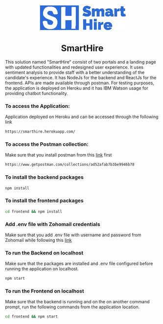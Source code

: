 <p align="center">
    <img src="https://github.com/osamaahmed17/SmartHire/blob/production/document/logo.png">

<h1 align="center">SmartHire </h1>
This solution named "SmartHire" consist of two portals and a landing page with updated functionalities and redesigned user experience. It uses sentiment analysis to provide staff with a better understanding of the candidate's experience. It has NodeJs for the backend and ReactJs for the frontend. APIs are made available through postman. For testing purposes, the application is deployed on Heroku and it has IBM Watson usage for providing chatbot functionality.

### To access the Application:
Application deployed on Heroku and can be accessed through the following link 
```sh
https://smarthire.herokuapp.com/
```

### To access the Postman collection:
Make sure that you install postman from this [link](https://www.postman.com/downloads/) first 
```sh
https://www.getpostman.com/collections/ad52afab7b3be9946b78
```

### To install the backend packages
```sh
npm install
```

### To install the frontend packages
```sh
cd frontend && npm install
```

### Add .env file with Zohomail credentials
Make sure that you add .env file with username and password from Zohomail while following this [link](https://www.finetricks.com/send-email-with-zoho-and-nodemailer-in-node-js/)


### To run the Backend on localhost
Make sure that the packages are installed and .env file configured before running the application on localhost.
```sh
npm start
```

### To run the Frontend  on localhost
Make sure that the backend is running and on the on another command prompt, run the following commands from the application location.
```sh
cd frontend && npm start
```

